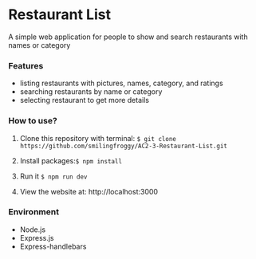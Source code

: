 # Restaurant List
A simple web application for people to show and search restaurants with names or category

### Features
- listing restaurants with pictures, names, category, and ratings
- searching restaurants by name or category
- selecting restaurant to get more details

### How to use?
1. Clone this repository with terminal:
```$ git clone https://github.com/smilingfroggy/AC2-3-Restaurant-List.git```

2. Install packages:```$ npm install ```

3. Run it ```$ npm run dev```

4. View the website at: http://localhost:3000

### Environment
- Node.js
- Express.js
- Express-handlebars
